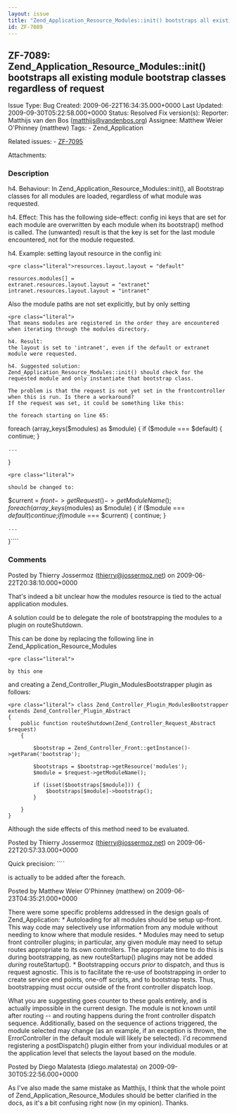 ```yaml
---
layout: issue
title: "Zend_Application_Resource_Modules::init() bootstraps all existing module bootstrap classes regardless of request"
id: ZF-7089
---
```


ZF-7089: Zend\_Application\_Resource\_Modules::init() bootstraps all existing module bootstrap classes regardless of request
----------------------------------------------------------------------------------------------------------------------------

 Issue Type: Bug Created: 2009-06-22T16:34:35.000+0000 Last Updated: 2009-09-30T05:22:58.000+0000 Status: Resolved Fix version(s): 
 Reporter:  Matthijs van den Bos (matthijs@vandenbos.org)  Assignee:  Matthew Weier O'Phinney (matthew)  Tags: - Zend\_Application
 
 Related issues: - [ZF-7095](/issues/browse/ZF-7095)
 
 Attachments: 
### Description

h4. Behaviour: In Zend\_Application\_Resource\_Modules::init(), all Bootstrap classes for all modules are loaded, regardless of what module was requested.

h4. Effect: This has the following side-effect: config ini keys that are set for each module are overwritten by each module when its bootstrap() method is called. The (unwanted) result is that the key is set for the last module encountered, not for the module requested.

h4. Example: setting layout resource in the config ini:

 
    <pre class="literal">resources.layout.layout = "default"
    
    resources.modules[] =
    extranet.resources.layout.layout = "extranet"
    intranet.resources.layout.layout = "intranet"

Also the module paths are not set explicitly, but by only setting

 
    <pre class="literal"> 
    That means modules are registered in the order they are encountered when iterating through the modules directory.
    
    h4. Result: 
    the layout is set to 'intranet', even if the default or extranet module were requested.
    
    h4. Suggested solution:
    Zend_Application_Resource_Modules::init() should check for the requested module and only instantiate that bootstrap class.
    
    The problem is that the request is not yet set in the frontcontroller when this is run. Is there a workaround?
    If the request was set, it could be something like this:
    
    the foreach starting on line 65:


foreach (array\_keys($modules) as $module) { if ($module === $default) { continue; }

 
    ...


}

 
    <pre class="literal"> 
    
    should be changed to:


$current = $front->getRequest()->getModuleName(); foreach (array\_keys($modules) as $module) { if ($module === $default) { continue; } if ($module === $current) { continue; }

 
    ...


}````

 

 

### Comments

Posted by Thierry Jossermoz (thierry@jossermoz.net) on 2009-06-22T20:38:10.000+0000

That's indeed a bit unclear how the modules resource is tied to the actual application modules.

A solution could be to delegate the role of bootstrapping the modules to a plugin on routeShutdown.

This can be done by replacing the following line in Zend\_Application\_Resource\_Modules

 
    <pre class="literal"> 
    
    by this one
    


and creating a Zend\_Controller\_Plugin\_ModulesBootstrapper plugin as follows:

 
    <pre class="literal"> class Zend_Controller_Plugin_ModulesBootstrapper extends Zend_Controller_Plugin_Abstract
    {
        public function routeShutdown(Zend_Controller_Request_Abstract $request)
        {
    
            $bootstrap = Zend_Controller_Front::getInstance()->getParam('bootstrap');
    
            $bootstraps = $bootstrap->getResource('modules');
            $module = $request->getModuleName();
            
            if (isset($bootstraps[$module])) {
                $bootstraps[$module]->bootstrap();
            }
    
        }
    }

Although the side effects of this method need to be evaluated.

 

 

Posted by Thierry Jossermoz (thierry@jossermoz.net) on 2009-06-22T20:57:33.000+0000

Quick precision: ````

is actually to be added after the foreach.

 

 

Posted by Matthew Weier O'Phinney (matthew) on 2009-06-23T04:35:21.000+0000

There were some specific problems addressed in the design goals of Zend\_Application: \* Autoloading for all modules should be setup up-front. This way code may selectively use information from any module without needing to know where that module resides. \* Modules may need to setup front controller plugins; in particular, any given module may need to setup routes appropriate to its own controllers. The appropriate time to do this is during bootstrapping, as new routeStartup() plugins may not be added _during_ routeStartup(). \* Bootstrapping occurs _prior_ to dispatch, and thus is request agnostic. This is to facilitate the re-use of bootstrapping in order to create service end points, one-off scripts, and to bootstrap tests. Thus, bootstrapping must occur outside of the front controller dispatch loop.

What you are suggesting goes counter to these goals entirely, and is actually impossible in the current design. The module is not known until after routing -- and routing happens during the front controller dispatch sequence. Additionally, based on the sequence of actions triggered, the module selected may change (as an example, if an exception is thrown, the ErrorController in the default module will likely be selected). I'd recommend registering a postDispatch() plugin either from your individual modules or at the application level that selects the layout based on the module.

 

 

Posted by Diego Malatesta (diego.malatesta) on 2009-09-30T05:22:56.000+0000

As I've also made the same mistake as Matthijs, I think that the whole point of Zend\_Application\_Resource\_Modules should be better clarified in the docs, as it's a bit confusing right now (in my opinion). Thanks.

 

 